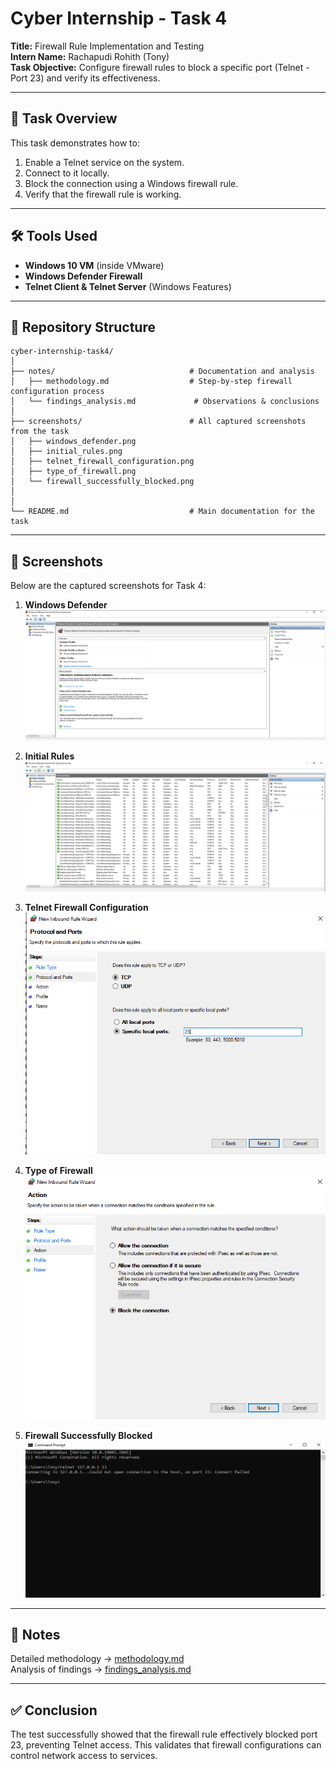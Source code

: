 # Cyber Internship - Task 4  
**Title:** Firewall Rule Implementation and Testing  
**Intern Name:** Rachapudi Rohith (Tony)  
**Task Objective:** Configure firewall rules to block a specific port (Telnet - Port 23) and verify its effectiveness.  

---

## 📌 Task Overview  
This task demonstrates how to:
1. Enable a Telnet service on the system.
2. Connect to it locally.
3. Block the connection using a Windows firewall rule.
4. Verify that the firewall rule is working.

---

## 🛠 Tools Used
- **Windows 10 VM** (inside VMware)
- **Windows Defender Firewall**
- **Telnet Client & Telnet Server** (Windows Features)

---

## 📂 Repository Structure

```
cyber-internship-task4/
│
├── notes/                              # Documentation and analysis
│   ├── methodology.md                  # Step-by-step firewall configuration process
│   └── findings_analysis.md             # Observations & conclusions
│
├── screenshots/                        # All captured screenshots from the task
│   ├── windows_defender.png
│   ├── initial_rules.png
│   ├── telnet_firewall_configuration.png
│   ├── type_of_firewall.png
│   └── firewall_successfully_blocked.png
│
│
└── README.md                           # Main documentation for the task
```

---
## 📸 Screenshots

Below are the captured screenshots for Task 4:

1. **Windows Defender**
   ![Windows Defender](screenshots/windows%20defender.png)

2. **Initial Rules**
   ![Initial Rules](screenshots/initial_rules.png)

3. **Telnet Firewall Configuration**
   ![Telnet Firewall Configuration](screenshots/telnet%20firewall%20configuration.png)

4. **Type of Firewall**
   ![Type of Firewall](screenshots/type%20of%20firewall.png)

5. **Firewall Successfully Blocked**
   ![Firewall Successfully Blocked](screenshots/firewall%20successfully%20blocked.png)

---

## 📑 Notes
Detailed methodology → [methodology.md](notes/methodology.md)  
Analysis of findings → [findings_analysis.md](notes/findings_analysis.md)  

---

## ✅ Conclusion
The test successfully showed that the firewall rule effectively blocked port 23, preventing Telnet access. This validates that firewall configurations can control network access to services.
